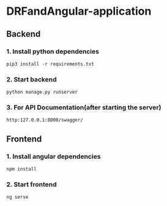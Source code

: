 # DRFandAngular-application
## Backend
### 1. Install python dependencies
    pip3 install -r requirements.txt
### 2. Start backend
    python manage.py runserver
### 3. For API Documentation(after starting the server)
    http:127.0.0.1:8000/swagger/
## Frontend
### 1. Install angular dependencies
    npm install
### 2. Start frontend
    ng serve
